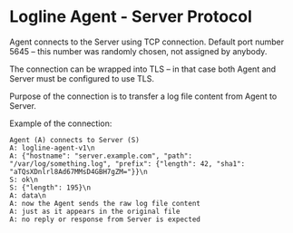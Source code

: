 Logline Agent - Server Protocol
===============================

Agent connects to the Server using TCP connection.
Default port number 5645 – this number was randomly chosen, not assigned by anybody.

The connection can be wrapped into TLS – in that case both Agent and Server must be configured to use TLS.

Purpose of the connection is to transfer a log file content from Agent to Server.

Example of the connection:

```
Agent (A) connects to Server (S)
A: logline-agent-v1\n
A: {"hostname": "server.example.com", "path": "/var/log/something.log", "prefix": {"length": 42, "sha1": "aTQsXDnlrl8Ad67MMsD4GBH7gZM="}}\n
S: ok\n
S: {"length": 195}\n
A: data\n
A: now the Agent sends the raw log file content
A: just as it appears in the original file
A: no reply or response from Server is expected
```
